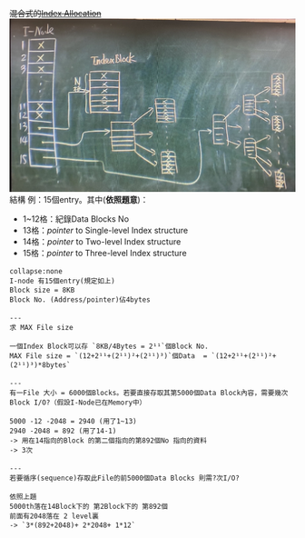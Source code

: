 ~~混合式的[Index Allocation](Index%20Allocation.md)~~
![](../img/截圖%202022-12-05%20下午6.16.51.jpg)
結構
例：15個entry。其中(**依照題意**)：
- 1~12格：紀錄Data Blocks No
- 13格：*pointer* to Single-level Index structure
- 14格：*pointer* to Two-level Index structure
- 15格：*pointer* to Three-level Index structure

```ad-example
collapse:none
I-node 有15個entry(規定如上)
Block size = 8KB
Block No. (Address/pointer)佔4bytes

---
求 MAX File size

一個Index Block可以存 `8KB/4Bytes = 2¹¹`個Block No.
MAX File size = `(12+2¹¹+(2¹¹)²+(2¹¹)³)`個Data  = `(12+2¹¹+(2¹¹)²+(2¹¹)³)*8bytes`

---
有一File 大小 = 6000個Blocks。若要直接存取其第5000個Data Block內容，需要幾次Block I/O?（假設I-Node已在Memory中）

5000 -12 -2048 = 2940 (用了1~13)
2940 -2048 = 892 (用了14-1)
-> 用在14指向的Block 的第二個指向的第892個No 指向的資料
-> 3次

---
若要循序(sequence)存取此File的前5000個Data Blocks 則需?次I/O?

依照上題
5000th落在14Block下的 第2Block下的 第892個
前面有2048落在 2 level裏
-> `3*(892+2048)+ 2*2048+ 1*12`
```